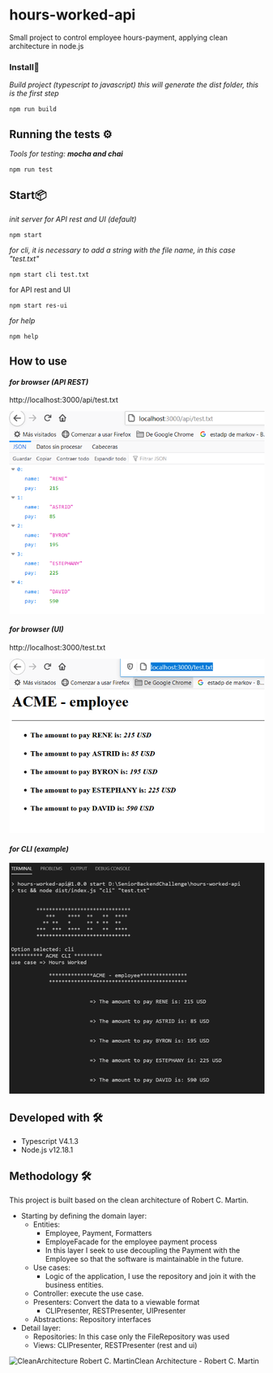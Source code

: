 
# hours-worked-api
Small project to control employee hours-payment, applying clean architecture in node.js

### Install🔧

*Build project (typescript to javascript)*
*this will generate the dist folder, this is the first step*

    npm run build

## Running the tests ⚙️
*Tools for testing: **mocha and chai***

    npm run test
  
## Start📦

*init server for API rest  and UI (default)* 

    npm start  

*for cli, it is necessary to add a string with the file name, in this case "test.txt"*
    
    npm start cli test.txt
for API rest and UI

    npm start res-ui

*for help*

    npm help

## How to use
#### *for browser (API REST)*
  http://localhost:3000/api/test.txt

![REST](https://github.com/byronrosas/hours-worked-api/blob/main/screenshoots/capturaREST.png?raw=true")
  
#### *for browser (UI)*
http://localhost:3000/test.txt

![UI](https://github.com/byronrosas/hours-worked-api/blob/main/screenshoots/capturaUI.png?raw=true)

#### *for CLI (example)*

![CLI](https://github.com/byronrosas/hours-worked-api/blob/main/screenshoots/capturaCLI.PNG?raw=true)

## Developed with 🛠️
 - Typescript V4.1.3
 - Node.js v12.18.1
## Methodology 🛠️
This project is built based on the clean architecture of Robert C. Martin.  
 - Starting by defining the domain layer:
	 - Entities:
		 - Employee, Payment, Formatters  
		 - EmployeFacade for the employee payment process  
		 - In this layer I seek to use decoupling the Payment with the Employee so that the software is maintainable in the future.  
	- Use cases:  
		- Logic of the application, I use the repository and join it with the business entities.  
	- Controller:  execute the use case.  
	- Presenters:  Convert the data to a viewable format  
		- CLIPresenter, RESTPresenter, UIPresenter  
	- Abstractions: Repository interfaces  
- Detail layer:  
	- Repositories:  In this case only the FileRepository was used  
	- Views:  CLIPresenter, RESTPresenter (rest and ui)

![CleanArchitecture Robert C. Martin](https://blog.cleancoder.com/uncle-bob/images/2012-08-13-the-clean-architecture/CleanArchitecture.jpg)Clean Architecture - Robert C. Martin
